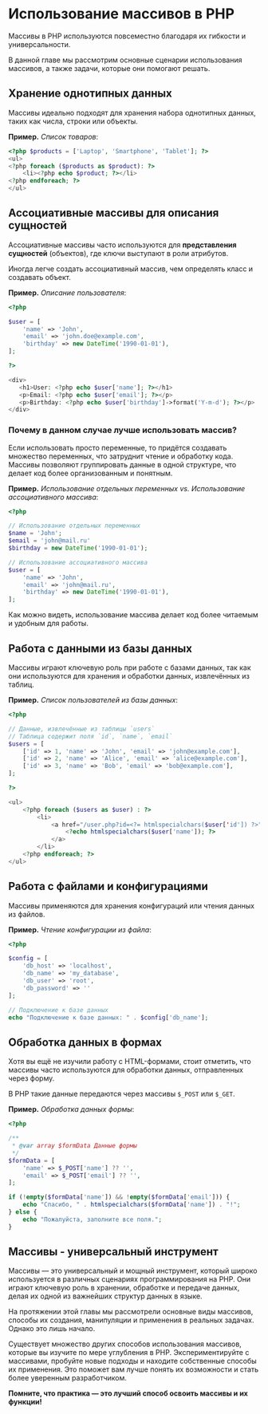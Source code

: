 # Использование массивов в PHP

Массивы в PHP используются повсеместно благодаря их гибкости и универсальности.

В данной главе мы рассмотрим основные сценарии использования массивов, а также задачи, которые они помогают решать.

## Хранение однотипных данных

Массивы идеально подходят для хранения набора однотипных данных, таких как числа, строки или объекты.

**Пример.** _Список товаров_:

```php
<?php $products = ['Laptop', 'Smartphone', 'Tablet']; ?>
<ul>
<?php foreach ($products as $product): ?>
    <li><?php echo $product; ?></li>
<?php endforeach; ?>
</ul>
```

## Ассоциативные массивы для описания сущностей

Ассоциативные массивы часто используются для **представления сущностей** (объектов), где ключи выступают в роли атрибутов.

Иногда легче создать ассоциативный массив, чем определять класс и создавать объект.

**Пример.** _Описание пользователя_:

```php
<?php

$user = [
    'name' => 'John',
    'email' => 'john.doe@example.com',
    'birthday' => new DateTime('1990-01-01'),
];

?>

<div>
   <h1>User: <?php echo $user['name']; ?></h1>
   <p>Email: <?php echo $user['email']; ?></p>
   <p>Birthday: <?php echo $user['birthday']->format('Y-m-d'); ?></p>
</div>
```

### Почему в данном случае лучше использовать массив?

Если использовать просто переменные, то придётся создавать множество переменных, что затруднит чтение и обработку кода. Массивы позволяют группировать данные в одной структуре, что делает код более организованным и понятным.

**Пример.** _Использование отдельных переменных vs. Использование ассоциативного массива_:

```php
<?php

// Использование отдельных переменных
$name = 'John';
$email = 'john@mail.ru'
$birthday = new DateTime('1990-01-01');

// Использование ассоциативного массива
$user = [
    'name' => 'John',
    'email' => 'john@mail.ru',
    'birthday' => new DateTime('1990-01-01'),
];
```

Как можно видеть, использование массива делает код более читаемым и удобным для работы.

## Работа с данными из базы данных

Массивы играют ключевую роль при работе с базами данных, так как они используются для хранения и обработки данных, извлечённых из таблиц.

**Пример.** _Список пользователей из базы данных_:

```php
<?php

// Данные, извлечённые из таблицы `users`
// Таблица содержит поля `id`, `name`, `email`
$users = [
    ['id' => 1, 'name' => 'John', 'email' => 'john@example.com'],
    ['id' => 2, 'name' => 'Alice', 'email' => 'alice@example.com'],
    ['id' => 3, 'name' => 'Bob', 'email' => 'bob@example.com'],
];

?>

<ul>
    <?php foreach ($users as $user) : ?>
        <li>
            <a href="/user.php?id=<?= htmlspecialchars($user['id']) ?>">
                <?echo htmlspecialchars($user['name']); ?>
            </a>
        </li>
    <?php endforeach; ?>
</ul>
```

## Работа с файлами и конфигурациями

Массивы применяются для хранения конфигураций или чтения данных из файлов.

**Пример.** _Чтение конфигурации из файла_:

```php
<?php

$config = [
    'db_host' => 'localhost',
    'db_name' => 'my_database',
    'db_user' => 'root',
    'db_password' => ''
];

// Подключение к базе данных
echo "Подключение к базе данных: " . $config['db_name'];
```

## Обработка данных в формах

Хотя вы ещё не изучили работу с HTML-формами, стоит отметить, что массивы часто используются для обработки данных, отправленных через форму.

В PHP такие данные передаются через массивы `$_POST` или `$_GET`.

**Пример.** _Обработка данных формы_:

```php
<?php

/**
 * @var array $formData Данные формы
 */
$formData = [
    'name' => $_POST['name'] ?? '',
    'email' => $_POST['email'] ?? '',
];

if (!empty($formData['name']) && !empty($formData['email'])) {
    echo "Спасибо, " . htmlspecialchars($formData['name']) . "!";
} else {
    echo "Пожалуйста, заполните все поля.";
}
```

## Массивы - универсальный инструмент

Массивы — это универсальный и мощный инструмент, который широко используется в различных сценариях программирования на PHP. Они играют ключевую роль в хранении, обработке и передаче данных, делая их одной из важнейших структур данных в языке.

На протяжении этой главы мы рассмотрели основные виды массивов, способы их создания, манипуляции и применения в реальных задачах. Однако это лишь начало.

Существует множество других способов использования массивов, которые вы изучите по мере углубления в PHP. Экспериментируйте с массивами, пробуйте новые подходы и находите собственные способы их применения. Это поможет вам лучше понять их возможности и стать более уверенным разработчиком.

**Помните, что практика — это лучший способ освоить массивы и их функции!**